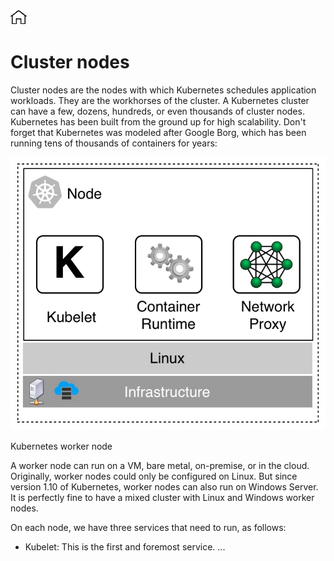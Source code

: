 [![Home](../../img/home.png)](../M-11/README.md)
# Cluster nodes


Cluster nodes are the nodes with which Kubernetes schedules application workloads. They are the workhorses of the cluster. A Kubernetes cluster can have a few, dozens, hundreds, or even thousands of cluster nodes. Kubernetes has been built from the ground up for high scalability. Don't forget that Kubernetes was modeled after Google Borg, which has been running tens of thousands of containers for years:

![m12](./img/m12-k3.png)

Kubernetes worker node

A worker node can run on a VM, bare metal, on-premise, or in the cloud. Originally, worker nodes could only be configured on Linux. But since version 1.10 of Kubernetes, worker nodes can also run on Windows Server. It is perfectly fine to have a mixed cluster with Linux and Windows worker nodes.

On each node, we have three services that need to run, as follows:

- Kubelet: This is the first and foremost service. ...